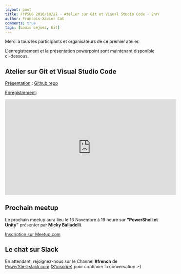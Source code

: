```yaml
---
layout: post
title: FrPSUG 2016/10/27 - Atelier sur Git et Visual Studio Code - Enregistrement, présentation et scripts
author: Francois-Xavier Cat
comments: true
tags: [Louis Lejuez, Git]
---
```


Merci à tous les participants et organisateurs de ce premier atelier.

L'enregistrement et la présentation powerpoint sont maintenant disponible ci-dessous.

## Atelier sur Git et Visual Studio Code

<u>Présentation</u> : [Github repo](https://github.com/FrPSUG/Presentations/)

<u>Enregistrement</u>:
<iframe width="560" height="315" src="https://www.youtube.com/embed/XTylo_RW8Fg" frameborder="0" allowfullscreen></iframe>


## Prochain meetup
Le prochain meetup aura lieu le 16 Novembre à 19 heure sur <b>"PowerShell et Unity"</b> présenter par <b>Micky Balladelli</b>.

[Inscription sur Meetup.com](https://www.meetup.com/fr-FR/FrenchPSUG/events/232810944/)

## Le chat sur Slack

En attendant, rejoignez-nous sur le Channel <b>#french</b> de <a href="https://powershell.slack.com/Slack">PowerShell.slack.com</a>  (<a href="http://slack.poshcode.org/">S'inscrire</a>) pour continuer la conversation :-)
